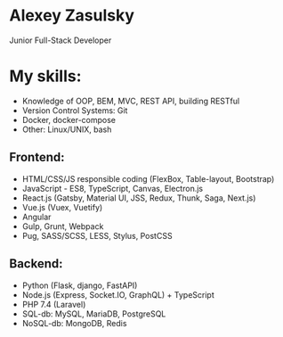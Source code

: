 # Alexey Zasulsky

Junior Full-Stack Developer

# My skills:
 - Knowledge of OOP, BEM, MVC, REST API, building RESTful
 - Version Control Systems: Git
 - Docker, docker-compose
 - Other: Linux/UNIX, bash
## Frontend:
 - HTML/CSS/JS responsible coding (FlexBox, Table-layout, Bootstrap)
 - JavaScript - ES8, TypeScript, Canvas, Electron.js
 - React.js (Gatsby, Material UI, JSS, Redux, Thunk, Saga, Next.js)
 - Vue.js (Vuex, Vuetify)
 - Angular 
 - Gulp, Grunt, Webpack
 - Pug, SASS/SCSS, LESS, Stylus, PostCSS
## Backend:
 - Python (Flask, django, FastAPI)
 - Node.js (Express, Socket.IO, GraphQL) + TypeScript
 - PHP 7.4 (Laravel)
 - SQL-db: MySQL, MariaDB, PostgreSQL
 - NoSQL-db: MongoDB, Redis
